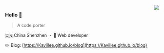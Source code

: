 <img align="right" src="https://github-readme-stats.vercel.app/api?username=Kaviilee&show_icons=true&icon_color=805AD5&text_color=718096&bg_color=ffffff&hide_title=false" />

### Hello 👏

> A code porter

🇨🇳 China Shenzhen ・ 🔧 Web developer

✏️ Blog: [https://Kaviilee.github.io/blog](https://Kaviilee.github.io/blog)  

